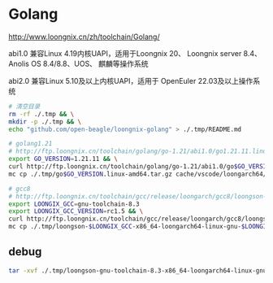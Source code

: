 # Golang

<http://www.loongnix.cn/zh/toolchain/Golang/>

abi1.0 兼容Linux 4.19内核UAPI，适用于Loongnix 20、
Loongnix server 8.4、Anolis OS 8.4/8.8、UOS、
麒麟等操作系统

abi2.0 兼容Linux 5.10及以上内核UAPI，适用于
OpenEuler 22.03及以上操作系统

```bash
# 清空目录
rm -rf ./.tmp && \
mkdir -p ./.tmp && \
echo "github.com/open-beagle/loongnix-golang" > ./.tmp/README.md

# golang1.21
# http://ftp.loongnix.cn/toolchain/golang/go-1.21/abi1.0/go1.21.11.linux-amd64.tar.gz
export GO_VERSION=1.21.11 && \
curl http://ftp.loongnix.cn/toolchain/golang/go-1.21/abi1.0/go$GO_VERSION.linux-amd64.tar.gz > ./.tmp/go$GO_VERSION.linux-amd64.tar.gz && \
mc cp ./.tmp/go$GO_VERSION.linux-amd64.tar.gz cache/vscode/loongarch64/go$GO_VERSION.linux-amd64.tar.gz

# gcc8
# http://ftp.loongnix.cn/toolchain/gcc/release/loongarch/gcc8/loongson-gnu-toolchain-8.3-x86_64-loongarch64-linux-gnu-rc1.5.tar.xz
export LOONGIX_GCC=gnu-toolchain-8.3
export LOONGIX_GCC_VERSION=rc1.5 && \
curl http://ftp.loongnix.cn/toolchain/gcc/release/loongarch/gcc8/loongson-$LOONGIX_GCC-x86_64-loongarch64-linux-gnu-$LOONGIX_GCC_VERSION.tar.xz > ./.tmp/loongson-$LOONGIX_GCC-x86_64-loongarch64-linux-gnu-$LOONGIX_GCC_VERSION.tar.xz && \
mc cp ./.tmp/loongson-$LOONGIX_GCC-x86_64-loongarch64-linux-gnu-$LOONGIX_GCC_VERSION.tar.xz cache/vscode/loongarch64/loongson-$LOONGIX_GCC-x86_64-loongarch64-linux-gnu-$LOONGIX_GCC_VERSION.tar.xz
```

## debug

```bash
tar -xvf ./.tmp/loongson-gnu-toolchain-8.3-x86_64-loongarch64-linux-gnu-rc1.5.tar.xz -C ./.tmp/
```

